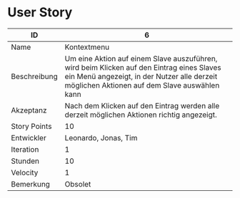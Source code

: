 # User Story

| ID         |6|
|------------|-|
|Name        |Kontextmenu|
|Beschreibung|Um eine Aktion auf einem Slave auszuführen, wird beim Klicken auf den Eintrag eines Slaves ein Menü angezeigt, in der Nutzer alle derzeit möglichen Aktionen auf dem Slave auswählen kann|
|Akzeptanz   |Nach dem Klicken auf den Eintrag werden alle derzeit möglichen Aktionen richtig angezeigt.|
|Story Points|10|
|Entwickler  |Leonardo, Jonas, Tim|
|Iteration   |1|
|Stunden     |10|
|Velocity    |1|
|Bemerkung   |Obsolet|
